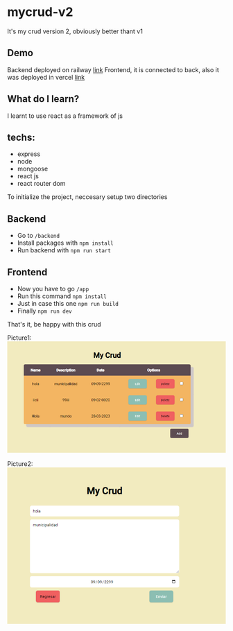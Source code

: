 # mycrud-v2

It's my crud version 2, obviously better thant v1

## Demo
Backend deployed on railway [link](https://mycrud-v2-production.up.railway.app/tasks)
Frontend, it is connected to back, also it was deployed in vercel [link](https://mycrud-v2-gxrg.vercel.app/)

## What do I learn?
I learnt to use react as a framework of js

## techs:
- express
- node
- mongoose
- react js
- react router dom

To initialize the project, neccesary setup two directories

## Backend

- Go to `/backend`
- Install packages with `npm install` 
- Run backend with `npm run start`

## Frontend

- Now you have to go `/app`
- Run this command `npm install`
- Just in case this one `npm run build`
- Finally `npm run dev`

That's it, be happy with this crud

Picture1:
![alt text](https://github.com/smenaquispe/mycrud-v2/blob/main/assets/1.png)

Picture2:
![alt text](https://github.com/smenaquispe/mycrud-v2/blob/main/assets/2.png)
